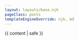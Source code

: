 ```yaml
---
layout: layouts/base.njk
pageClass: posts
templateEngineOverride: njk, md
---
```


<main>
  {{ content | safe }}
  <div class="footnote">
    
  </div>
</main>
